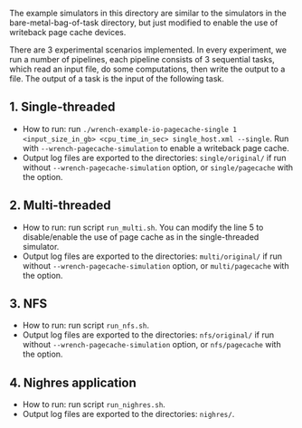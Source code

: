 The example simulators in this directory are similar to the simulators in the bare-metal-bag-of-task directory, but just modified to enable the use of writeback page cache devices.

There are 3 experimental scenarios implemented. In every experiment, we run a number of pipelines, each pipeline consists of 3 sequential tasks, which read an input file, do some computations, then write the output to a file. The output of a task is the input of the following task.

## 1. Single-threaded
 - How to run: run `./wrench-example-io-pagecache-single 1 <input_size_in_gb> <cpu_time_in_sec> single_host.xml --single`. Run with `--wrench-pagecache-simulation` to enable a writeback page cache.
 - Output log files are exported to the directories: `single/original/` if run without `--wrench-pagecache-simulation` option, or `single/pagecache` with the option. 
 
## 2. Multi-threaded
 - How to run: run script `run_multi.sh`. You can modify the line 5 to disable/enable the use of page cache as in the single-threaded simulator.
 - Output log files are exported to the directories: `multi/original/` if run without `--wrench-pagecache-simulation` option, or `multi/pagecache` with the option.
  
## 3. NFS
- How to run: run script `run_nfs.sh`. 
- Output log files are exported to the directories: `nfs/original/` if run without `--wrench-pagecache-simulation` option, or `nfs/pagecache` with the option.

## 4. Nighres application
- How to run: run script `run_nighres.sh`. 
- Output log files are exported to the directories: `nighres/`.
